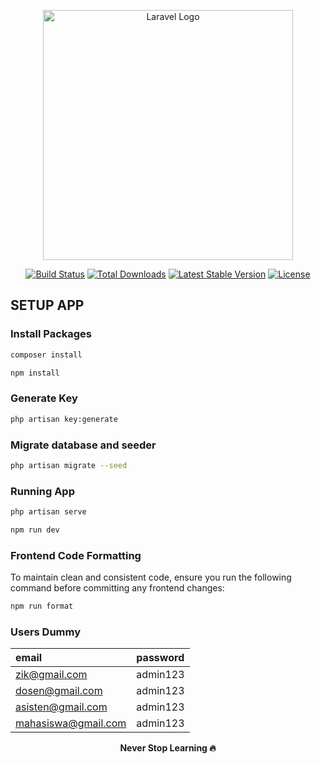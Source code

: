 <p align="center"><a href="https://laravel.com" target="_blank"><img src="https://pps.whatsapp.net/v/t61.24694-24/420482609_1279759263406633_4540009633187187378_n.jpg?ccb=11-4&oh=01_Q5AaIB9scMCzQJRxUWSF5182XED41x7-sZY0fqO-2rV5dzwA&oe=6752B39D&_nc_sid=5e03e0&_nc_cat=104" width="400" alt="Laravel Logo"></a></p>

<p align="center">
<a href="https://github.com/laravel/framework/actions"><img src="https://github.com/laravel/framework/workflows/tests/badge.svg" alt="Build Status"></a>
<a href="https://packagist.org/packages/laravel/framework"><img src="https://img.shields.io/packagist/dt/laravel/framework" alt="Total Downloads"></a>
<a href="https://packagist.org/packages/laravel/framework"><img src="https://img.shields.io/packagist/v/laravel/framework" alt="Latest Stable Version"></a>
<a href="https://packagist.org/packages/laravel/framework"><img src="https://img.shields.io/packagist/l/laravel/framework" alt="License"></a>
</p>

## SETUP APP

### Install Packages

```bash
composer install

npm install
```

### Generate Key

```bash
php artisan key:generate
```

### Migrate database and seeder

```bash
php artisan migrate --seed
```

### Running App

```bash
php artisan serve

npm run dev
```

### Frontend Code Formatting

To maintain clean and consistent code, ensure you run the following command before committing any frontend changes:

```bash
npm run format
```

### Users Dummy

| email                 | password |
| :--------             | :------- |
| zik@gmail.com         | admin123 |
| dosen@gmail.com       | admin123 |
| asisten@gmail.com     | admin123 |
| mahasiswa@gmail.com   | admin123 |


<center><strong>Never Stop Learning 🔥</strong></center>
